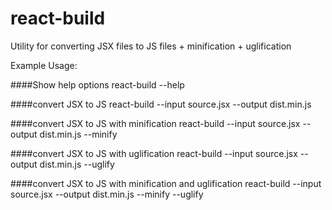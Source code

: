 # react-build
Utility for converting JSX files to JS files + minification + uglification

Example Usage:

####Show help options
react-build --help

####convert JSX to JS
react-build --input source.jsx --output dist.min.js

####convert JSX to JS with minification
react-build --input source.jsx --output dist.min.js --minify

####convert JSX to JS with uglification
react-build --input source.jsx --output dist.min.js --uglify

####convert JSX to JS with minification and uglification
react-build --input source.jsx --output dist.min.js --minify --uglify
